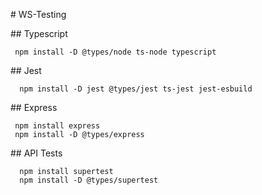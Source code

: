 # WS-Testing

## Typescript 
~~~
 npm install -D @types/node ts-node typescript
~~~

## Jest 
~~~
  npm install -D jest @types/jest ts-jest jest-esbuild
~~~

## Express
~~~
 npm install express 
 npm install -D @types/express
~~~

## API Tests 
~~~
  npm install supertest
  npm install -D @types/supertest
~~~

